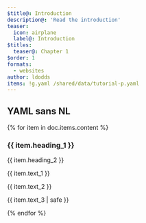 ```yaml
---
$title@: Introduction
description@: 'Read the introduction'
teaser:
  icon: airplane
  label@: Introduction
$titles:
  teaser@: Chapter 1
$order: 1
formats:
  - websites
author: ldodds
items: !g.yaml /shared/data/tutorial-p.yaml
---
```


## YAML sans NL

{% for item in doc.items.content %}
<h3 class=""> {{ item.heading_1 }} </h3>
 <p class=""> {{ item.heading_2 }} </p>
 <p class=""> {{ item.text_1 }} </p>
 <p class=""> {{ item.text_2 }} </p>
 <p class=""> {{ item.text_3 | safe }} </p>
{% endfor %}
